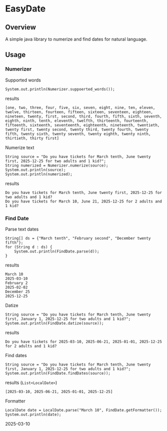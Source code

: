 # EasyDate
## Overview
A simple java library to numerize and find dates for natural language.

## Usage
### Numerizer
Supported words
```
System.out.println(Numerizer.suppoerted_words());
```
results
```
[one, two, three, four, five, six, seven, eight, nine, ten, eleven, twelve, thirteen, fourteen, fifteen, sixteen, seventeen, eighteen, nineteen, twenty, first, second, third, fourth, fifth, sixth, seventh, eighth, ninth, tenth, eleventh, twelfth, thirteenth, fourteenth, fifteenth, sixteenth, seventeenth, eighteenth, nineteenth, twentieth, twenty first, twenty second, twenty third, twenty fourth, twenty fifth, twenty sixth, twenty seventh, twenty eighth, twenty ninth, thirtieth, thirty first]
```

Numerize text
```
String source = "Do you have tickets for March tenth, June twenty first, 2025-12-25 for two adults and 1 kid?";
String numerized = Numerizer.numerize(source);
System.out.println(source);
System.out.println(numerized);
```
results
```
Do you have tickets for March tenth, June twenty first, 2025-12-25 for two adults and 1 kid?
Do you have tickets for March 10, June 21, 2025-12-25 for 2 adults and 1 kid?
```

### Find Date
Parse text dates
```
String[] ds = {"March tenth", "February second", "December twenty fifth"};
for (String d : ds) {
    System.out.println(FindDate.parse(d));
}
```
results
```
March 10
2025-03-10
February 2
2025-02-02
December 25
2025-12-25
```

Datize
```
String source = "Do you have tickets for March tenth, June twenty first, January 1, 2025-12-25 for two adults and 1 kid?";
System.out.println(FindDate.datize(source));
```
results
```
Do you have tickets for 2025-03-10, 2025-06-21, 2025-01-01, 2025-12-25 for 2 adults and 1 kid?
```

Find dates
```
String source = "Do you have tickets for March tenth, June twenty first, January 1, 2025-12-25 for two adults and 1 kid?";
System.out.println(FindDate.findDates(source));
```
results (`List<LocalDate>`)
```
[2025-03-10, 2025-06-21, 2025-01-01, 2025-12-25]
```

Formatter
```
LocalDate date = LocalDate.parse("March 10", FindDate.getFormatter());
System.out.println(date);
```
2025-03-10
